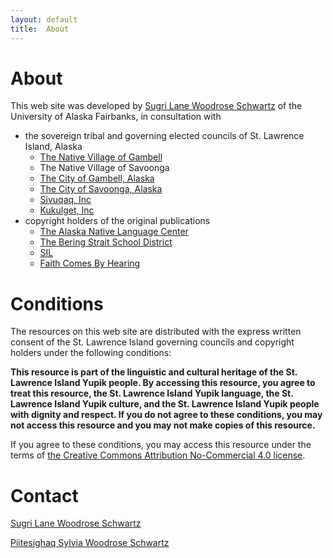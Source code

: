 ```yaml
---
layout: default
title:  About
---
```


# About

This web site was developed by [Sugri Lane Woodrose Schwartz](mailto:lane.schwartz@alaska.edu) of the University of Alaska Fairbanks, in consultation with

* the sovereign tribal and governing elected councils of St. Lawrence Island, Alaska
   - [The Native Village of Gambell](https://github.com/SaintLawrenceIslandYupik/permission/raw/master/Native%20Village%20of%20Gambell.pdf)
   - The Native Village of Savoonga
   - [The City of Gambell, Alaska](https://github.com/SaintLawrenceIslandYupik/permission/raw/master/City_of_Gambell.pdf)
   - [The City of Savoonga, Alaska](https://github.com/SaintLawrenceIslandYupik/permission/raw/master/City_of_Savoonga.pdf)
   - [Sivuqaq, Inc](https://github.com/SaintLawrenceIslandYupik/permission/raw/master/Sivuqaq_Inc.pdf)
   - [Kukulget, Inc](https://github.com/SaintLawrenceIslandYupik/permission/raw/master/Kukulget.pdf)
* copyright holders of the original publications
   - [The Alaska Native Language Center](https://github.com/SaintLawrenceIslandYupik/permission/raw/master/Alaska_Native_Language_Center.pdf)
   - [The Bering Strait School District](https://github.com/SaintLawrenceIslandYupik/permission/raw/master/BSSD_2023.pdf)
   - [SIL](https://github.com/SaintLawrenceIslandYupik/permission/raw/master/SIL.pdf)
   - [Faith Comes By Hearing](https://github.com/SaintLawrenceIslandYupik/permission/raw/master/FCBH.pdf)



# Conditions

The resources on this web site are distributed with  the express written consent of the St. Lawrence Island governing councils and copyright holders under the following conditions:

**This resource is part of the linguistic and cultural heritage of the St. Lawrence Island Yupik people. By accessing this resource, you agree to treat this resource, the St. Lawrence Island Yupik language, the St. Lawrence Island Yupik culture, and the St. Lawrence Island Yupik people with dignity and respect. If you do not agree to these conditions, you may not access this resource and you may not make copies of this resource.**

If you agree to these conditions, you may access this resource under the terms of [the Creative Commons Attribution No-Commercial 4.0 license](https://creativecommons.org/licenses/by-nc/4.0/).



# Contact

[Sugri Lane Woodrose Schwartz](mailto:lane.schwartz@alaska.edu)

[Piitesighaq Sylvia Woodrose Schwartz](mailto:sschrei2@gmu.edu)
